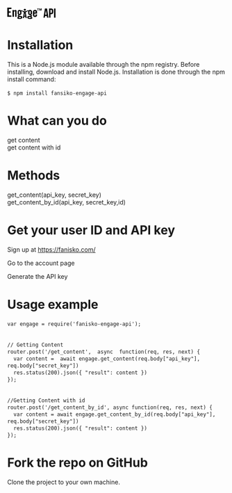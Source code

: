 ![alt text](logo.jpg)

# Installation

This is a Node.js module available through the npm registry.
Before installing, download and install Node.js.
Installation is done through the npm install command:    

`$ npm install fansiko-engage-api`


# What can you do
get content   
get content with id  
  

# Methods
get_content(api_key, secret_key)  
get_content_by_id(api_key, secret_key,id)

# Get your user ID and API key
Sign up at https://fanisko.com/ 

Go to the account page

Generate the API key

# Usage example  
```node
var engage = require('fanisko-engage-api');  


// Getting Content   
router.post('/get_content',  async  function(req, res, next) {  
  var content =  await engage.get_content(req.body["api_key"], req.body["secret_key"])  
  res.status(200).json({ "result": content })  
});  
  
  
//Getting Content with id  
router.post('/get_content_by_id', async function(req, res, next) {  
  var content = await engage.get_content_by_id(req.body["api_key"], req.body["secret_key"])  
  res.status(200).json({ "result": content })  
});  
```

# Fork the repo on GitHub
Clone the project to your own machine.  